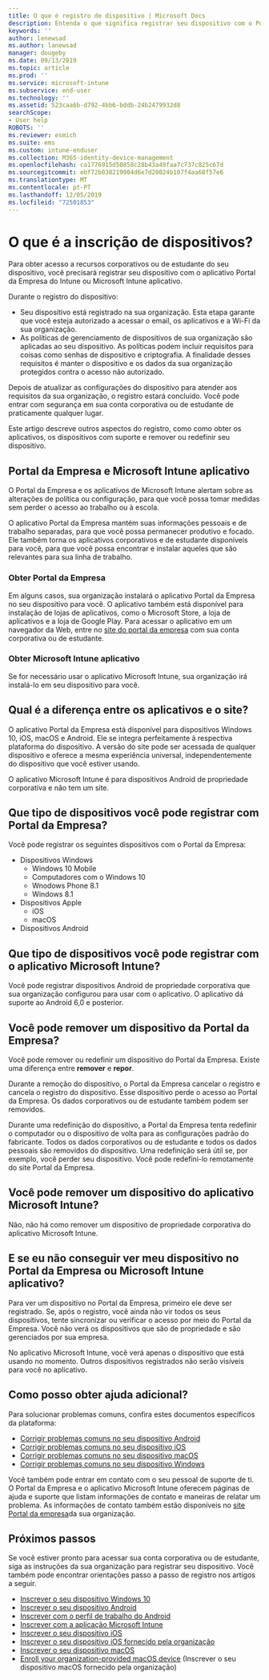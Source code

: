 ```yaml
---
title: O que é registro de dispositivo | Microsoft Docs
description: Entenda o que significa registrar seu dispositivo com o Portal da Empresa e Microsoft Intune aplicativo.
keywords: ''
author: lenewsad
ms.author: lanewsad
manager: dougeby
ms.date: 09/13/2019
ms.topic: article
ms.prod: ''
ms.service: microsoft-intune
ms.subservice: end-user
ms.technology: ''
ms.assetid: 523caa6b-d792-4bb6-bddb-24b2479932d8
searchScope:
- User help
ROBOTS: ''
ms.reviewer: esmich
ms.suite: ems
ms.custom: intune-enduser
ms.collection: M365-identity-device-management
ms.openlocfilehash: ca1776915d50858c28b43a49faa7c737c825c67d
ms.sourcegitcommit: ebf72b038219904d6e7d20024b107f4aa68f57e6
ms.translationtype: MT
ms.contentlocale: pt-PT
ms.lasthandoff: 12/05/2019
ms.locfileid: "72501853"
---
```

# <a name="what-is-device-enrollment"></a>O que é a inscrição de dispositivos?
Para obter acesso a recursos corporativos ou de estudante do seu dispositivo, você precisará registrar seu dispositivo com o aplicativo Portal da Empresa do Intune ou Microsoft Intune aplicativo. 

Durante o registro do dispositivo:

* Seu dispositivo está registrado na sua organização. Esta etapa garante que você esteja autorizado a acessar o email, os aplicativos e a Wi-Fi da sua organização. 
* As políticas de gerenciamento de dispositivos de sua organização são aplicadas ao seu dispositivo. As políticas podem incluir requisitos para coisas como senhas de dispositivo e criptografia. A finalidade desses requisitos é manter o dispositivo e os dados da sua organização protegidos contra o acesso não autorizado.

Depois de atualizar as configurações do dispositivo para atender aos requisitos da sua organização, o registro estará concluído. Você pode entrar com segurança em sua conta corporativa ou de estudante de praticamente qualquer lugar.  

Este artigo descreve outros aspectos do registro, como como obter os aplicativos, os dispositivos com suporte e remover ou redefinir seu dispositivo.  

## <a name="company-portal-and-microsoft-intune-app"></a>Portal da Empresa e Microsoft Intune aplicativo

O Portal da Empresa e os aplicativos de Microsoft Intune alertam sobre as alterações de política ou configuração, para que você possa tomar medidas sem perder o acesso ao trabalho ou à escola. 

O aplicativo Portal da Empresa mantém suas informações pessoais e de trabalho separadas, para que você possa permanecer produtivo e focado. Ele também torna os aplicativos corporativos e de estudante disponíveis para você, para que você possa encontrar e instalar aqueles que são relevantes para sua linha de trabalho.  

### <a name="get-company-portal"></a>Obter Portal da Empresa

Em alguns casos, sua organização instalará o aplicativo Portal da Empresa no seu dispositivo para você. O aplicativo também está disponível para instalação de lojas de aplicativos, como o Microsoft Store, a loja de aplicativos e a loja de Google Play. Para acessar o aplicativo em um navegador da Web, entre no [site do portal da empresa](https://go.microsoft.com/fwlink/?linkid=2010980) com sua conta corporativa ou de estudante.  

### <a name="get-microsoft-intune-app"></a>Obter Microsoft Intune aplicativo

Se for necessário usar o aplicativo Microsoft Intune, sua organização irá instalá-lo em seu dispositivo para você.  

## <a name="whats-the-difference-between-the-apps-and-the-website"></a>Qual é a diferença entre os aplicativos e o site?
O aplicativo Portal da Empresa está disponível para dispositivos Windows 10, iOS, macOS e Android. Ele se integra perfeitamente à respectiva plataforma do dispositivo. A versão do site pode ser acessada de qualquer dispositivo e oferece a mesma experiência universal, independentemente do dispositivo que você estiver usando. 

O aplicativo Microsoft Intune é para dispositivos Android de propriedade corporativa e não tem um site.  

## <a name="what-kind-of-devices-can-you-enroll-with-company-portal"></a>Que tipo de dispositivos você pode registrar com Portal da Empresa?
Você pode registrar os seguintes dispositivos com o Portal da Empresa:  

- Dispositivos Windows
  - Windows 10 Mobile
  - Computadores com o Windows 10
  - Wnodows Phone 8.1
  - Windows 8.1
- Dispositivos Apple
    - iOS
    - macOS
- Dispositivos Android


## <a name="what-kind-of-devices-can-you-enroll-with-the-microsoft-intune-app"></a>Que tipo de dispositivos você pode registrar com o aplicativo Microsoft Intune?  
Você pode registrar dispositivos Android de propriedade corporativa que sua organização configurou para usar com o aplicativo. O aplicativo dá suporte ao Android 6,0 e posterior. 

## <a name="can-you-remove-a-device-from-the-company-portal"></a>Você pode remover um dispositivo da Portal da Empresa?
Você pode remover ou redefinir um dispositivo do Portal da Empresa. Existe uma diferença entre **remover** e **repor**.

Durante a remoção do dispositivo, o Portal da Empresa cancelar o registro e cancela o registro do dispositivo. Esse dispositivo perde o acesso ao Portal da Empresa. Os dados corporativos ou de estudante também podem ser removidos. 

Durante uma redefinição do dispositivo, a Portal da Empresa tenta redefinir o computador ou o dispositivo de volta para as configurações padrão do fabricante. Todos os dados corporativos ou de estudante e todos os dados pessoais são removidos do dispositivo. Uma redefinição será útil se, por exemplo, você perder seu dispositivo. Você pode redefini-lo remotamente do site Portal da Empresa.  

## <a name="can-you-remove-a-device-from-the-microsoft-intune-app"></a>Você pode remover um dispositivo do aplicativo Microsoft Intune?
Não, não há como remover um dispositivo de propriedade corporativa do aplicativo Microsoft Intune.  

## <a name="what-if-i-cant-see-my-device-in-the-company-portal-or-microsoft-intune-app"></a>E se eu não conseguir ver meu dispositivo no Portal da Empresa ou Microsoft Intune aplicativo?
Para ver um dispositivo no Portal da Empresa, primeiro ele deve ser registrado. Se, após o registro, você ainda não vir todos os seus dispositivos, tente sincronizar ou verificar o acesso por meio do Portal da Empresa. Você não verá os dispositivos que são de propriedade e são gerenciados por sua empresa.

No aplicativo Microsoft Intune, você verá apenas o dispositivo que está usando no momento. Outros dispositivos registrados não serão visíveis para você no aplicativo.  

## <a name="where-else-can-i-go-for-help"></a>Como posso obter ajuda adicional?  
Para solucionar problemas comuns, confira estes documentos específicos da plataforma:  

- [Corrigir problemas comuns no seu dispositivo Android](check-compliance-on-your-device-android.md)  
- [Corrigir problemas comuns no seu dispositivo iOS](troubleshoot-your-device-ios.md)
- [Corrigir problemas comuns no seu dispositivo macOS](troubleshoot-your-device-macos.md)
- [Corrigir problemas comuns no seu dispositivo Windows](troubleshoot-your-device-windows.md)

Você também pode entrar em contato com o seu pessoal de suporte de ti. O Portal da Empresa e o aplicativo Microsoft Intune oferecem páginas de ajuda e suporte que listam informações de contato e maneiras de relatar um problema. As informações de contato também estão disponíveis no [site Portal da empresa](https://go.microsoft.com/fwlink/?linkid=2010980)da sua organização.  

## <a name="next-steps"></a>Próximos passos  

Se você estiver pronto para acessar sua conta corporativa ou de estudante, siga as instruções da sua organização para registrar seu dispositivo. Você também pode encontrar orientações passo a passo de registro nos artigos a seguir.

* [Inscrever o seu dispositivo Windows 10](enroll-windows-10-device.md)
* [Inscrever o seu dispositivo Android](enroll-device-android-company-portal.md)
* [Inscrever com o perfil de trabalho do Android](enroll-device-android-work-profile.md)
* [Inscrever com a aplicação Microsoft Intune](enroll-device-android-microsoft-intune-app.md)
* [Inscrever o seu dispositivo iOS](enroll-your-device-in-intune-ios.md)
* [Inscrever o seu dispositivo iOS fornecido pela organização](enroll-your-device-dep-ios.md)
* [Inscrever o seu dispositivo macOS](enroll-your-device-in-intune-macos-cp.md)
* [Enroll your organization-provided macOS device](enroll-company-device-macos.md) (Inscrever o seu dispositivo macOS fornecido pela organização)


